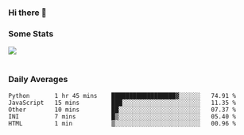 ### Hi there 👋

<!--
**haruishi43/haruishi43** is a ✨ _special_ ✨ repository because its `README.md` (this file) appears on your GitHub profile.

Here are some ideas to get you started:

- 🔭 I’m currently working on ...
- 🌱 I’m currently learning ...
- 👯 I’m looking to collaborate on ...
- 🤔 I’m looking for help with ...
- 💬 Ask me about ...
- 📫 How to reach me: ...
- 😄 Pronouns: ...
- ⚡ Fun fact: ...
-->

### Some Stats
<div>
  <img align="center" src="https://github-readme-stats.vercel.app/api?username=haruishi43&count_private=true&show_icons=true" />
</div>

</br>

### Daily Averages

<!--START_SECTION:waka-->
```text
Python       1 hr 45 mins    ██████████████████▓░░░░░░   74.91 % 
JavaScript   15 mins         ███░░░░░░░░░░░░░░░░░░░░░░   11.35 % 
Other        10 mins         ██░░░░░░░░░░░░░░░░░░░░░░░   07.37 % 
INI          7 mins          █▒░░░░░░░░░░░░░░░░░░░░░░░   05.40 % 
HTML         1 min           ▒░░░░░░░░░░░░░░░░░░░░░░░░   00.96 % 
```
<!--END_SECTION:waka-->

